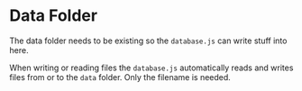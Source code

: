 # Data Folder

The data folder needs to be existing so the `database.js` can write stuff into here.

When writing or reading files the `database.js` automatically reads and writes files from or to the `data` folder. Only the filename is needed.